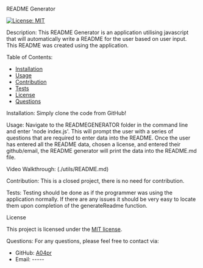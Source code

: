 README Generator

[![License: MIT](https://img.shields.io/badge/License-MIT-yellow.svg)](https://opensource.org/licenses/MIT)

Description:
This README Generator is an application utilising javascript that will automatically write a README for the user based on user input. This README was created using the application. 

Table of Contents:
- [Installation](#installation)
- [Usage](#usage)
- [Contribution](#contribution)
- [Tests](#tests)
- [License](#license)
- [Questions](#questions)

Installation:
Simply clone the code from GitHub!

Usage:
Navigate to the READMEGENERATOR folder in the command line and enter 'node index.js'. This will prompt the user with a series of questions that are required to enter data into the README. Once the user has entered all the README data, chosen a license, and entered their github/email, the README generator will print the data into the README.md file.

Video Walkthrough: (./utils/README.md)

Contribution:
This is a closed project, there is no need for contribution.

Tests:
Testing should be done as if the programmer was using the application normally. If there are any issues it should be very easy to locate them upon completion of the generateReadme function.

License

This project is licensed under the [MIT license](https://opensource.org/licenses/MIT).


Questions:
For any questions, please feel free to contact via:
- GitHub: [A04pr](https://github.com/A04pr)
- Email: -----